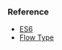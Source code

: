 


### Reference
- [ES6](https://babeljs.io/docs/learn-es2015/)
- [Flow Type](https://github.com/codemix/babel-plugin-typecheck)